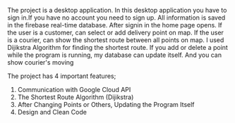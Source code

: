    The project is a desktop application. In this desktop application you have to sign in.If you have no account you need to sign up. All information is saved in the firebase
  real-time database. After signin in the home page opens. If the user is a customer, can select or add delivery point on map. If the user is a courier, can show the shortest 
  route between all points on map. I used Dijikstra Algorithm for finding the shortest route. If you add or delete a point while the program is running, my database can update 
  itself. And you can show courier's moving 
  
  The project has 4 important features;
     
  1) Communication with Google Cloud API
  2) The Shortest Route Algorithm (Dijikstra)
  3) After Changing Points or Others, Updating the Program Itself
  4) Design and Clean Code
  
